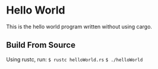 # Hello World
This is the hello world program written without using cargo.

## Build From Source
Using rustc, run:
`$ rustc helloWorld.rs`
`$ ./helloWorld`
